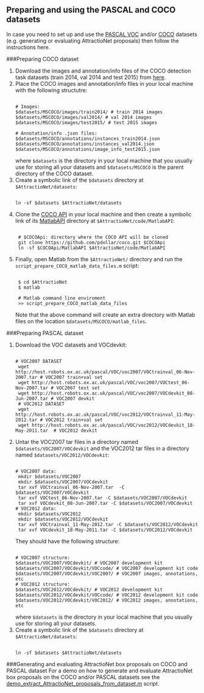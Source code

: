 ## Preparing and using the PASCAL and COCO datasets
In case you need to set up and use the [PASCAL VOC](http://host.robots.ox.ac.uk/pascal/VOC/) and/or [COCO](http://mscoco.org/) datasets (e.g. generating or evaluating AttractioNet proposals) then follow the instructions here.

###Preparing COCO dataset
1. Download the images and annotation/info files of the COCO detection task datasets (train 2014, val 2014 and test 2015) from [here](http://mscoco.org/dataset/#download).
2. Place the COCO images and annotation/info files in your local machine with the following structutre:
   ```Shell  
   
   # Images:
   $datasets/MSCOCO/images/train2014/ # train 2014 images
   $datasets/MSCOCO/images/val2014/ # val 2014 images
   $datasets/MSCOCO/images/test2015/ # test 2015 images

   # Annotation/info .json files:
   $datasets/MSCOCO/annotations/instances_train2014.json 
   $datasets/MSCOCO/annotations/instances_val2014.json 
   $datasets/MSCOCO/annotations/image_info_test2015.json
   ```
   where `$datasets` is the directory in your local machine that you usually use for storing all your datasets and `$datasets/MSCOCO` is the parent directory of the COCO dataset. 
3. Create a symbolic link of the `$datasets` directory at `$AttractioNet/datasets`:
   ```Shell
   
   ln -sf $datasets $AttractioNet/datasets  
   ```
4. Clone the [COCO API](https://github.com/pdollar/coco) in your local machine and then create a symbolic link of its [MatlabAPI](https://github.com/pdollar/coco/tree/master/MatlabAPI) directory at `$AttractioNet/code/MatlabAPI`:  
   ```Shell
   
    # $COCOApi: directory where the COCO API will be cloned   
    git clone https://github.com/pdollar/coco.git $COCOApi   
    ln -sf $COCOApi/MatlabAPI $AttractioNet/code/MatlabAPI    
    ```      
5. Finally, open Matlab from the `$AttractioNet/` directory and run the `script_prepare_COCO_matlab_data_files.m` script:  
   ```Shell
   
    $ cd $AttractioNet  
    $ matlab   
    
    # Matlab command line enviroment
    >> script_prepare_COCO_matlab_data_files   
    ``` 
   Note that the above command will create an extra directory with Matlab files on the location `$datasets/MSCOCO/matlab_files`.

###Preparing PASCAL dataset
1. Download the VOC datasets and VOCdevkit:
   ```Shell
   
   # VOC2007 DATASET
    wget http://host.robots.ox.ac.uk/pascal/VOC/voc2007/VOCtrainval_06-Nov-2007.tar # VOC2007 train+val set
    wget http://host.robots.ox.ac.uk/pascal/VOC/voc2007/VOCtest_06-Nov-2007.tar # VOC2007 test set
    wget http://host.robots.ox.ac.uk/pascal/VOC/voc2007/VOCdevkit_08-Jun-2007.tar # VOC2007 devkit
    # VOC2012 DATASET
    wget http://host.robots.ox.ac.uk/pascal/VOC/voc2012/VOCtrainval_11-May-2012.tar # VOC2012 train+val set
    wget http://host.robots.ox.ac.uk/pascal/VOC/voc2012/VOCdevkit_18-May-2011.tar  # VOC2012 devkit
   ```
2. Untar the VOC2007 tar files in a directory named `$datasets/VOC2007/VOCdevkit` and the VOC2012 tar files in a directory named `$datasets/VOC2012/VOCdevkit`:
   ```Shell
   
   # VOC2007 data:
    mkdir $datasets/VOC2007
    mkdir $datasets/VOC2007/VOCdevkit
    tar xvf VOCtrainval_06-Nov-2007.tar  -C $datasets/VOC2007/VOCdevkit
    tar xvf VOCtest_06-Nov-2007.tar -C $datasets/VOC2007/VOCdevkit
    tar xvf VOCdevkit_08-Jun-2007.tar -C $datasets/VOC2007/VOCdevkit
   # VOC2012 data:
    mkdir $datasets/VOC2012
    mkdir $datasets/VOC2012/VOCdevkit
    tar xvf VOCtrainval_11-May-2012.tar -C $datasets/VOC2012/VOCdevkit
    tar xvf VOCdevkit_18-May-2011.tar -C $datasets/VOC2012/VOCdevkit
   ```
   They should have the following structure:
   ```Shell  
   
   # VOC2007 structure:
   $datasets/VOC2007/VOCdevkit/ # VOC2007 development kit
   $datasets/VOC2007/VOCdevkit/VOCcode/ # VOC2007 development kit code
   $datasets/VOC2007/VOCdevkit/VOC2007/ # VOC2007 images, annotations, etc 
   # VOC2012 structure:
   $datasets/VOC2012/VOCdevkit/ # VOC2012 development kit
   $datasets/VOC2012/VOCdevkit/VOCcode/ # VOC2012 development kit code
   $datasets/VOC2012/VOCdevkit/VOC2012/ # VOC2012 images, annotations, etc 
   ```
   where `$datasets` is the directory in your local machine that you usually use for storing all your datasets.
3. Create a symbolic link of the `$datasets` directory at `$AttractioNet/datasets`:
   ```Shell
   
   ln -sf $datasets $AttractioNet/datasets  
   ```

###Generating and evaluating AttractioNet box proposals on COCO and PASCAL dataset
For a demo on how to generate and evaluate AttractioNet box proposals on the COCO and/or PASCAL datasets see the [demo_extract_AttractioNet_proposals_from_dataset.m](https://github.com/gidariss/AttractioNet/blob/master/code/demo_extract_AttractioNet_proposals_from_dataset.m) script.
